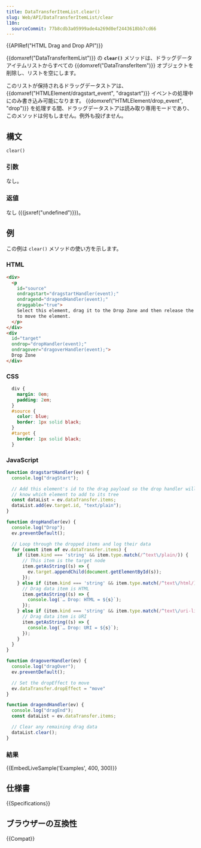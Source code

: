 ```yaml
---
title: DataTransferItemList.clear()
slug: Web/API/DataTransferItemList/clear
l10n:
  sourceCommit: 77b8cdb3a05999ade4a269d0ef2443618bb7cd66
---
```


{{APIRef("HTML Drag and Drop API")}}

{{domxref("DataTransferItemList")}} の **`clear()`** メソッドは、ドラッグデータアイテムリストからすべての {{domxref("DataTransferItem")}} オブジェクトを削除し、リストを空にします。

このリストが保持されるドラッグデータストアは、 {{domxref("HTMLElement/dragstart_event", "dragstart")}} イベントの処理中にのみ書き込み可能になります。 {{domxref("HTMLElement/drop_event", "drop")}} を処理する間、ドラッグデータストアは読み取り専用モードであり、このメソッドは何もしません。例外も投げません。

## 構文

```js-nolint
clear()
```

### 引数

なし。

### 返値

なし ({{jsxref("undefined")}})。

## 例

この例は `clear()` メソッドの使い方を示します。

### HTML

```html
<div>
  <p
    id="source"
    ondragstart="dragstartHandler(event);"
    ondragend="dragendHandler(event);"
    draggable="true">
    Select this element, drag it to the Drop Zone and then release the selection
    to move the element.
  </p>
</div>
<div
  id="target"
  ondrop="dropHandler(event);"
  ondragover="dragoverHandler(event);">
  Drop Zone
</div>
```

### CSS

```css
  div {
    margin: 0em;
    padding: 2em;
  }
  #source {
    color: blue;
    border: 1px solid black;
  }
  #target {
    border: 1px solid black;
  }
```

### JavaScript

```js
function dragstartHandler(ev) {
  console.log("dragStart");

  // Add this element's id to the drag payload so the drop handler will
  // know which element to add to its tree
  const dataList = ev.dataTransfer.items;
  dataList.add(ev.target.id, "text/plain");
}

function dropHandler(ev) {
  console.log("Drop");
  ev.preventDefault();

  // Loop through the dropped items and log their data
  for (const item of ev.dataTransfer.items) {
    if (item.kind === 'string' && item.type.match(/^text\/plain/)) {
      // This item is the target node
      item.getAsString((s) => {
        ev.target.appendChild(document.getElementById(s));
      });
    } else if (item.kind === 'string' && item.type.match(/^text\/html/)) {
      // Drag data item is HTML
      item.getAsString((s) => {
        console.log(`… Drop: HTML = ${s}`);
      });
    } else if (item.kind === 'string' && item.type.match(/^text\/uri-list/)) {
      // Drag data item is URI
      item.getAsString((s) => {
        console.log(`… Drop: URI = ${s}`);
      });
    }
  }
}

function dragoverHandler(ev) {
  console.log("dragOver");
  ev.preventDefault();

  // Set the dropEffect to move
  ev.dataTransfer.dropEffect = "move"
}

function dragendHandler(ev) {
  console.log("dragEnd");
  const dataList = ev.dataTransfer.items;

  // Clear any remaining drag data
  dataList.clear();
}
```

### 結果

{{EmbedLiveSample('Examples', 400, 300)}}

## 仕様書

{{Specifications}}

## ブラウザーの互換性

{{Compat}}
